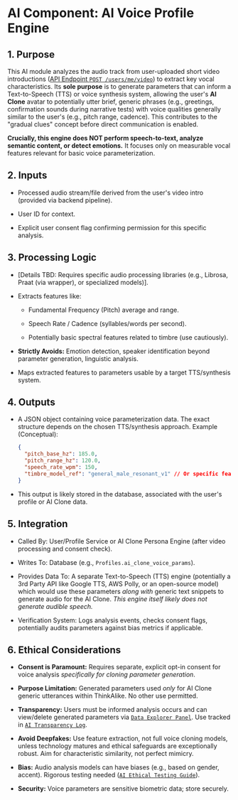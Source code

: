 # AI Component: AI Voice Profile Engine

## 1. Purpose

This AI module analyzes the audio track from user-uploaded short video introductions ([API Endpoint `POST /users/me/video`](../architecture/api/api_endpoints.md)) to extract key vocal characteristics. Its **sole purpose** is to generate parameters that can inform a Text-to-Speech (TTS) or voice synthesis system, allowing the user's **AI Clone** avatar to potentially utter brief, generic phrases (e.g., greetings, confirmation sounds during narrative tests) with voice qualities generally similar to the user's (e.g., pitch range, cadence). This contributes to the "gradual clues" concept before direct communication is enabled.

**Crucially, this engine does NOT perform speech-to-text, analyze semantic content, or detect emotions.** It focuses only on measurable vocal features relevant for basic voice parameterization.

## 2. Inputs

* Processed audio stream/file derived from the user's video intro (provided via backend pipeline).

* User ID for context.

* Explicit user consent flag confirming permission for this specific analysis.

## 3. Processing Logic

* [Details TBD: Requires specific audio processing libraries (e.g., Librosa, Praat (via wrapper), or specialized models)].

* Extracts features like:

  * Fundamental Frequency (Pitch) average and range.

  * Speech Rate / Cadence (syllables/words per second).

  * Potentially basic spectral features related to timbre (use cautiously).

* **Strictly Avoids:** Emotion detection, speaker identification beyond parameter generation, linguistic analysis.

* Maps extracted features to parameters usable by a target TTS/synthesis system.

## 4. Outputs

* A JSON object containing voice parameterization data. The exact structure depends on the chosen TTS/synthesis approach. Example (Conceptual):

    ```json
    {
      "pitch_base_hz": 185.0,
      "pitch_range_hz": 120.0,
      "speech_rate_wpm": 150,
      "timbre_model_ref": "general_male_resonant_v1" // Or specific feature vector
    }
    ```

* This output is likely stored in the database, associated with the user's profile or AI Clone data.

## 5. Integration

* Called By: User/Profile Service or AI Clone Persona Engine (after video processing and consent check).

* Writes To: Database (e.g., `Profiles.ai_clone_voice_params`).

* Provides Data To: A separate Text-to-Speech (TTS) engine (potentially a 3rd Party API like Google TTS, AWS Polly, or an open-source model) which would use these parameters *along with* generic text snippets to generate audio for the AI Clone. *This engine itself likely does not generate audible speech.*

* Verification System: Logs analysis events, checks consent flags, potentially audits parameters against bias metrics if applicable.

## 6. Ethical Considerations

* **Consent is Paramount:** Requires separate, explicit opt-in consent for voice analysis *specifically for cloning parameter generation*.

* **Purpose Limitation:** Generated parameters used *only* for AI Clone generic utterances within ThinkAlike. No other use permitted.

* **Transparency:** Users must be informed analysis occurs and can view/delete generated parameters via [`Data Explorer Panel`](../guides/ui_component_specs/data_explorer_panel.md). Use tracked in [`AI Transparency Log`](../guides/developer_guides/ai/ai_transparency_log.md).

* **Avoid Deepfakes:** Use feature extraction, not full voice cloning models, unless technology matures and ethical safeguards are exceptionally robust. Aim for characteristic similarity, not perfect mimicry.

* **Bias:** Audio analysis models can have biases (e.g., based on gender, accent). Rigorous testing needed ([`AI Ethical Testing Guide`](../guides/developer_guides/ai/AI_Ethical_Testing_Guide.md)).

* **Security:** Voice parameters are sensitive biometric data; store securely.
